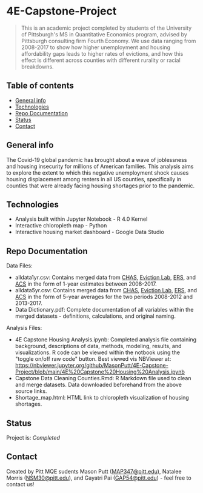 # 4E-Capstone-Project
> This is an academic project completed by students of the University of Pittsburgh's MS in Quantitative Economics program, advised by Pittsburgh consulting firm Fourth Economy. We use data ranging from 2008-2017 to show how higher unemployment and housing affordability gaps leads to higher rates of evictions, and how this effect is different across counties with different rurality or racial breakdowns.

## Table of contents
* [General info](#general-info)
* [Technologies](#technologies)
* [Repo Documentation](#git-documentation)
* [Status](#status)
* [Contact](#contact)

## General info
The Covid-19 global pandemic has brought about a wave of joblessness and housing insecurity for millions of American families. This analysis aims to explore the extent to which this negative unemployment shock causes housing displacement among renters in all US counties, specifically in counties that were already facing housing shortages prior to the pandemic.

## Technologies
* Analysis built within Jupyter Notebook - R 4.0 Kernel
* Interactive chloropleth map - Python
* Interactive housing market dashboard - Google Data Studio

## Repo Documentation
Data Files:
* alldata1yr.csv: Contains merged data from [CHAS](https://www.huduser.gov/portal/datasets/cp.html#2006-2017_data), [Eviction Lab](https://evictionlab.org/map/#/2016?geography=states&type=er), [ERS](https://www.ers.usda.gov/), and [ACS](https://www.census.gov/topics/education/school-enrollment.html) in the form of 1-year estimates between 2008-2017.
* alldata5yr.csv: Contains merged data from [CHAS](https://www.huduser.gov/portal/datasets/cp.html#2006-2017_data), [Eviction Lab](https://evictionlab.org/map/#/2016?geography=states&type=er), [ERS](https://www.ers.usda.gov/), and [ACS](https://www.census.gov/topics/education/school-enrollment.html) in the form of 5-year averages for the two periods 2008-2012 and 2013-2017.
* Data Dictionary.pdf: Complete documentation of all variables within the merged datasets - definitions, calculations, and original naming.

Analysis Files:
* 4E Capstone Housing Analysis.ipynb: Completed analysis file containing background, descriptions of data, methods, modeling, results, and visualizations. R code can be viewed within the notbook using the "toggle on/off raw code" button. Best viewed vis NBViewer at: https://nbviewer.jupyter.org/github/MasonPutt/4E-Capstone-Project/blob/main/4E%20Capstone%20Housing%20Analysis.ipynb
* Capstone Data Cleaning Counties.Rmd: R Markdown file used to clean and merge datasets. Data downloaded beforehand from the above source links.
* Shortage_map.html: HTML link to chloropleth visualization of housing shortages.

## Status
Project is: _Completed_

## Contact
Created by Pitt MQE sudents Mason Putt (MAP347@pitt.edu), Natalee Morris (NSM30@pitt.edu), and Gayatri Pai (GAP54@pitt.edu) - feel free to contact us!

